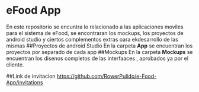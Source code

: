 # eFood App
En este repositorio se encuntra lo relacionado a las aplicaciones moviles para el sistema de eFood, se encontraran los mockups, los proyectos de android studio y ciertos complementos extras oara ekdesarrollo de las mismas
##Proyectos de android Studio
En la carpeta **App** se encuentran los proyectos por separado de cada app
##Mockups
En la carpeta **Mockups** se encuentran los disenos completos de las interfaaces , aprobados ya por el cliente.

##Link de invitacion
https://github.com/RowerPulido/e-Food-App/invitations
